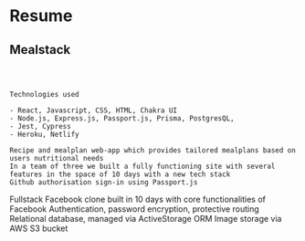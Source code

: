 # Resume

## Mealstack

```



Technologies used 

- React, Javascript, CSS, HTML, Chakra UI
- Node.js, Express.js, Passport.js, Prisma, PostgresQL, 
- Jest, Cypress
- Heroku, Netlify

Recipe and mealplan web-app which provides tailored mealplans based on users nutritional needs
In a team of three we built a fully functioning site with several features in the space of 10 days with a new tech stack
Github authorisation sign-in using Passport.js

```


Fullstack Facebook clone built in 10 days with core functionalities of Facebook
Authentication, password encryption, protective routing
Relational database, managed via ActiveStorage ORM
Image storage via AWS S3 bucket
